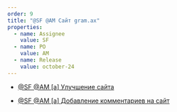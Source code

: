 ```yaml
---
order: 9
title: "@SF @AM Сайт gram.ax"
properties:
  - name: Assignee
    value: SF
  - name: PO
    value: AM
  - name: Release
    value: october-24
---
```


-  [@SF @AM \[a\] Улучшение сайта](./../../jul-2024/sayt/uluchshenie-sayta)

-  [@SF @AM \[a\] Добавление комментариев на сайт](./../../jul-2024/sayt/sf)